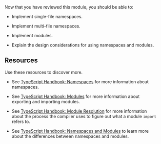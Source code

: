 Now that you have reviewed this module, you should be able to:

- Implement single-file namespaces.

- Implement multi-file namespaces.

- Implement modules.

- Explain the design considerations for using namespaces and modules.

## Resources

Use these resources to discover more.

- See [TypeScript Handbook: Namespaces](https://www.typescriptlang.org/docs/handbook/namespaces.html) for more information about namespaces.

- See [TypeScript Handbook: Modules](https://www.typescriptlang.org/docs/handbook/modules.html) for more information about exporting and importing modules.

- See [TypeScript Handbook: Module Resolution](https://www.typescriptlang.org/docs/handbook/module-resolution.html) for more information about the process the compiler uses to figure out what a module `import` refers to.

- See [TypeScript Handbook: Namespaces and Modules](https://www.typescriptlang.org/docs/handbook/namespaces-and-modules.html) to learn more about the differences between namespaces and modules.

